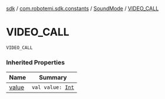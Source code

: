 [sdk](../../index.md) / [com.robotemi.sdk.constants](../index.md) / [SoundMode](index.md) / [VIDEO_CALL](./-v-i-d-e-o_-c-a-l-l.md)

# VIDEO_CALL

`VIDEO_CALL`

### Inherited Properties

| Name | Summary |
|---|---|
| [value](value.md) | `val value: `[`Int`](https://kotlinlang.org/api/latest/jvm/stdlib/kotlin/-int/index.html) |
